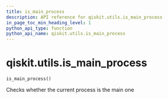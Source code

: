 ```yaml
---
title: is_main_process
description: API reference for qiskit.utils.is_main_process
in_page_toc_min_heading_level: 1
python_api_type: function
python_api_name: qiskit.utils.is_main_process
---
```


# qiskit.utils.is\_main\_process

<span id="qiskit.utils.is_main_process" />

`is_main_process()`

Checks whether the current process is the main one


